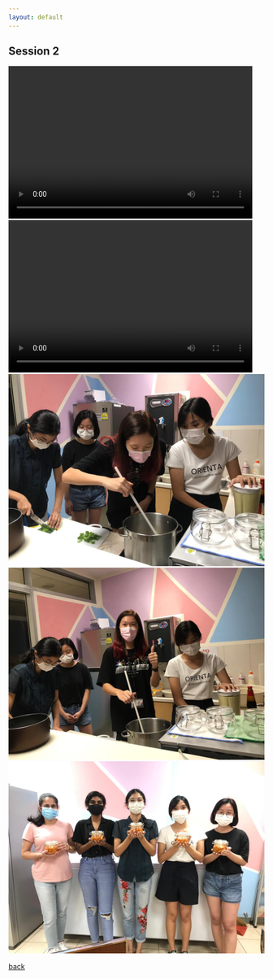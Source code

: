 ```yaml
---
layout: default
---
```


## Session 2

<video src="Pictures/l1.mp4" width="480" height="300" controls preload></video>
<video src="Pictures/l2.mp4" width="480" height="300" controls preload></video>
![Pic2](Pictures/l3.jpeg)
![Pic3](Pictures/l4.jpeg)
![Pic4](Pictures/l5.jpeg)

[back](./KimchiW)
